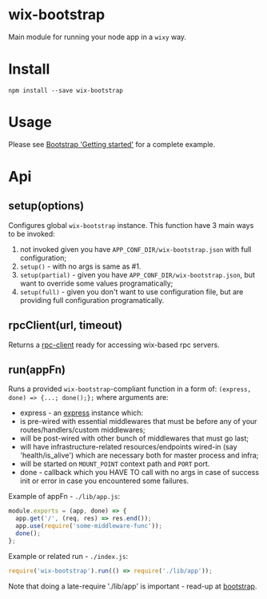 # wix-bootstrap

Main module for running your node app in a `wixy` way.

# Install

```
npm install --save wix-bootstrap
```

# Usage

Please see [Bootstrap 'Getting started'](../#getting-started) for a complete example.

# Api

## setup(options)
Configures global `wix-bootstrap` instance. This function have 3 main ways to be invoked:
 1. not invoked given you have `APP_CONF_DIR/wix-bootstrap.json` with full configuration;
 2. `setup()` - with no args is same as #1.
 3. `setup(partial)` - given you have `APP_CONF_DIR/wix-bootstrap.json`, but want to override some values programatically;
 4. `setup(full)` - given you don't want to use configuration file, but are providing full configuration programatically.

## rpcClient(url, timeout)
Returns a [rpc-client](/rpc/json-rpc-client) ready for accessing wix-based rpc servers.

## run(appFn)
Runs a provided `wix-bootstrap`-compliant function in a form of: `(express, done) => {...; done();};` where arguments are:
 - express - an [express](http://expressjs.com/en/index.html) instance which:
  - is pre-wired with essential middlewares that must be before any of your routes/handlers/custom middlewares;
  - will be post-wired with other bunch of middlewares that must go last;
  - will have infrastructure-related resources/endpoints wired-in (say 'health/is_alive') which are necessary both for master process and infra;
  - will be started on `MOUNT_POINT` context path and `PORT` port.
 - done - callback which you HAVE TO call with no args in case of success init or error in case you encountered some failures.

Example of appFn - `./lib/app.js`:

```js
module.exports = (app, done) => {
  app.get('/', (req, res) => res.end());
  app.use(require('some-middleware-func'));
  done();
};
```

Example or related run - `./index.js`:

```js
require('wix-bootstrap').run(() => require('./lib/app'));
```

Note that doing a late-require './lib/app' is important - read-up at [bootstrap](../).